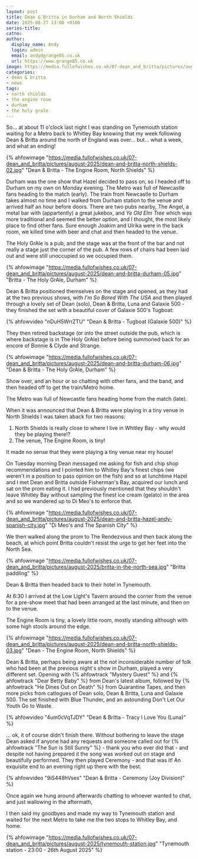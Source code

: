 ```yaml
---
layout: post
title: Dean & Britta in Durham and North Shields
date: 2025-08-27 13:00 +0100
series-title:
catno:
author:
  display_name: Andy
  login: admin
  email: andy@grange85.co.uk
  url: https://www.grange85.co.uk
image: https://media.fullofwishes.co.uk/07-dean_and_britta/pictures/august-2025/dean-and-britta-north-shields-02.jpg
categories:
- dean & britta
- news
tags:
- north shields
- the engine room
- durham
- the holy grale
---
```

So... at about 11 o'clock last night I was standing on Tynemouth station waiting for a Metro back to Whitley Bay knowing that my week following Dean & Britta around the north of England was over... but... what a week, and what an ending!

{% ahfowimage "https://media.fullofwishes.co.uk/07-dean_and_britta/pictures/august-2025/dean-and-britta-north-shields-02.jpg" "Dean & Britta - The Engine Room, North Shields" %}

Durham was the one show that Hazel decided to pass on, so I headed off to Durham on my own on Monday evening. The Metro was full of Newcastle fans heading to the match (early). The train from Newcastle to Durham takes almost no time and I walked from Durham station to the venue and arrived half an hour before doors. There are two pubs nearby, The Angel, a metal bar with (appartently) a great jukebox, and _Ye Old Elm Tree_ which was more traditional and seemed the better option, and I thought, the most likely place to find other fans. Sure enough Joakim and Ulrika were in the back room, we killed time with beer and chat and then headed to the venue.

The Holy GrAle is a pub, and the stage was at the front of the bar and not really a stage just the corner of the pub. A few rows of chairs had been laid out and were still unoccupied so we occupied them.

{% ahfowimage "https://media.fullofwishes.co.uk/07-dean_and_britta/pictures/august-2025/dean-and-britta-durham-05.jpg" "Britta - The Holy GrAle, Durham" %}

Dean & Britta positioned themselves on the stage and opened, as they had at the two previous shows, with _I'm So Bored With The USA_ and then played through a lovely set of Dean (solo), Dean & Britta, Luna and Galaxie 500 - they finished the set with a beautiful cover of Galaxie 500's Tugboat:

{% ahfowvideo "nDuH5WrrZTU" "Dean & Britta - Tugboat (Galaxie 500)" %}

They then retired backstage (or into the street outside the pub, which is where backstage is in The Holy GrAle) before being summoned back for an encore of Bonnie & Clyde and Strange.

{% ahfowimage "https://media.fullofwishes.co.uk/07-dean_and_britta/pictures/august-2025/dean-and-britta-durham-06.jpg" "Dean & Britta - The Holy GrAle, Durham" %}

Show over, and an hour or so chatting with other fans, and the band, and then headed off to get the train/Metro home.

The Metro was full of Newcastle fans heading home from the match (late).

When it was announced that Dean & Britta were playing in a tiny venue in North Shields I was taken aback for two reasons:

1. North Shields is really close to where I live in Whitley Bay - why would they be playing there!?
2. The venue, The Engine Room, is tiny!

It made no sense that they were playing a tiny venue near my house!

On Tuesday morning Dean messaged me asking for fish and chip shop recommendations and I pointed him to Whitley Bay's finest chips (we weren't in a position to pass opinion on the fish) and so at lunchtime Hazel and I met Dean and Britta outside Fisherman's Bay, acquired our lunch and sat on the prom eating it. I had previously mentioned that they shouldn't leave Whitley Bay without sampling the finest ice cream (gelato) in the area and so we wandered up to Di Meo's to enforce that.

{% ahfowimage "https://media.fullofwishes.co.uk/07-dean_and_britta/pictures/august-2025/dean-and-britta-hazel-andy-spanish-city.jpg" "Di Meo's and The Spanish City" %}

We then walked along the prom to The Rendezvous and then back along the beach, at which point Britta couldn't resist the urge to get her feet into the North Sea.

{% ahfowimage "https://media.fullofwishes.co.uk/07-dean_and_britta/pictures/august-2025/britta-in-the-north-sea.jpg" "Britta paddling" %}

Dean & Britta then headed back to their hotel in Tynemouth.

At 6:30 I arrived at the Low Light's Tavern around the corner from the venue for a pre-show meet that had been arranged at the last minute, and then on to the venue.

The Engine Room is tiny, a lovely little room, mostly standing although with some high stools around the edge.

{% ahfowimage "https://media.fullofwishes.co.uk/07-dean_and_britta/pictures/august-2025/dean-and-britta-north-shields-03.jpg" "Dean - The Engine Room, North Shields" %}

Dean & Britta, perhaps being aware at the not inconsiderable number of folk who had been at the previous night's show in Durham, played a very different set. Opening with {% ahfowtrack "Mystery Guest" %} and {% ahfowtrack "Dear Betty Baby" %} from Dean's latest album, followed by {% ahfowtrack "He Dines Out on Death" %} from Quarantine Tapes, and then more picks from catlogues of Dean solo, Dean & Britta, Luna and Galaxie 500. The set finished with Blue Thunder, and an astounding Don't Let Our Youth Go to Waste.

{% ahfowvideo "4um0cVqTJDY" "Dean & Britta - Tracy I Love You (Luna)" %}

... ok, it of course didn't finish there. Without bothering to leave the stage Dean asked if anyone had any requests and someone called out for {% ahfowtrack "The Sun is Still Sunny" %} - thank you who ever did that - and despite not having prepared it the song was worked out on stage and beautifully performed. They then played Ceremony - and that was it! An exquisite end to an evening right up there with the best.

{% ahfowvideo "9iS448hVses" "Dean & Britta - Ceremony (Joy Division)" %}

Once again we hung around afterwards chatting to whoever wanted to chat, and just wallowing in the aftermath,

I then said my goodbyes and made my way to Tynemouth station and waited for the next Metro to take me the two stops to Whitley Bay, and home.

{% ahfowimage "https://media.fullofwishes.co.uk/07-dean_and_britta/pictures/august-2025/tynemouth-station.jpg" "Tynemouth station - 23:00 - 26th August 2025" %}
